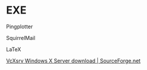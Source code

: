 # EXE

Pingplotter

SquirrelMail

LaTeX

[VcXsrv Windows X Server download | SourceForge.net](https://sourceforge.net/projects/vcxsrv/)